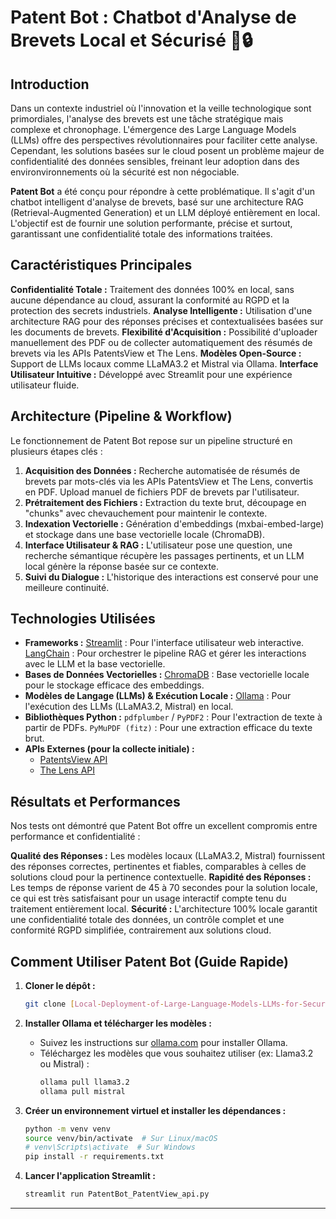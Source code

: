# Patent Bot : Chatbot d'Analyse de Brevets Local et Sécurisé 🤖🔒

## Introduction

Dans un contexte industriel où l'innovation et la veille technologique sont primordiales, l'analyse des brevets est une tâche stratégique mais complexe et chronophage. L'émergence des Large Language Models (LLMs) offre des perspectives révolutionnaires pour faciliter cette analyse. Cependant, les solutions basées sur le cloud posent un problème majeur de confidentialité des données sensibles, freinant leur adoption dans des environvironnements où la sécurité est non négociable.

**Patent Bot** a été conçu pour répondre à cette problématique. Il s'agit d'un chatbot intelligent d'analyse de brevets, basé sur une architecture RAG (Retrieval-Augmented Generation) et un LLM déployé entièrement en local. 
L'objectif est de fournir une solution performante, précise et surtout, garantissant une confidentialité totale des informations traitées.

## Caractéristiques Principales

**Confidentialité Totale :** Traitement des données 100% en local, sans aucune dépendance au cloud, assurant la conformité au RGPD et la protection des secrets industriels.
**Analyse Intelligente :** Utilisation d'une architecture RAG pour des réponses précises et contextualisées basées sur les documents de brevets.
**Flexibilité d'Acquisition :** Possibilité d'uploader manuellement des PDF ou de collecter automatiquement des résumés de brevets via les APIs PatentsView et The Lens.
**Modèles Open-Source :** Support de LLMs locaux comme LLaMA3.2 et Mistral via Ollama.
**Interface Utilisateur Intuitive :** Développé avec Streamlit pour une expérience utilisateur fluide.

## Architecture (Pipeline & Workflow)

Le fonctionnement de Patent Bot repose sur un pipeline structuré en plusieurs étapes clés :

1.  **Acquisition des Données :**
    Recherche automatisée de résumés de brevets par mots-clés via les APIs PatentsView et The Lens, convertis en PDF.
    Upload manuel de fichiers PDF de brevets par l'utilisateur.
2.  **Prétraitement des Fichiers :** Extraction du texte brut, découpage en "chunks" avec chevauchement pour maintenir le contexte.
3.  **Indexation Vectorielle :** Génération d'embeddings (mxbai-embed-large) et stockage dans une base vectorielle locale (ChromaDB).
4.  **Interface Utilisateur & RAG :** L'utilisateur pose une question, une recherche sémantique récupère les passages pertinents, et un LLM local génère la réponse basée sur ce contexte.
5.  **Suivi du Dialogue :** L'historique des interactions est conservé pour une meilleure continuité.

## Technologies Utilisées

* **Frameworks :**
    [Streamlit](https://streamlit.io/) : Pour l'interface utilisateur web interactive.
    [LangChain](https://www.langchain.com/) : Pour orchestrer le pipeline RAG et gérer les interactions avec le LLM et la base vectorielle.
* **Bases de Données Vectorielles :**
    [ChromaDB](https://www.trychroma.com/) : Base vectorielle locale pour le stockage efficace des embeddings.
* **Modèles de Langage (LLMs) & Exécution Locale :**
    [Ollama](https://ollama.com/) : Pour l'exécution des LLMs (LLaMA3.2, Mistral) en local.
* **Bibliothèques Python :**
    `pdfplumber` / `PyPDF2` : Pour l'extraction de texte à partir de PDFs.
    `PyMuPDF (fitz)` : Pour une extraction efficace du texte brut.
* **APIs Externes (pour la collecte initiale) :**
    * [PatentsView API](https://www.patentsview.org/api/data.html)
    * [The Lens API](https://www.lens.org/lens/search/patents)

## Résultats et Performances

Nos tests ont démontré que Patent Bot offre un excellent compromis entre performance et confidentialité :

**Qualité des Réponses :** Les modèles locaux (LLaMA3.2, Mistral) fournissent des réponses correctes, pertinentes et fiables, comparables à celles de solutions cloud pour la pertinence contextuelle.
**Rapidité des Réponses :** Les temps de réponse varient de 45 à 70 secondes pour la solution locale, ce qui est très satisfaisant pour un usage interactif compte tenu du traitement entièrement local.
**Sécurité :** L'architecture 100% locale garantit une confidentialité totale des données, un contrôle complet et une conformité RGPD simplifiée, contrairement aux solutions cloud.

## Comment Utiliser Patent Bot (Guide Rapide)

1.  **Cloner le dépôt :**
    ```bash
    git clone [Local-Deployment-of-Large-Language-Models-LLMs-for-Secure-Patent-Analysis](https://github.com/Fzbaji/Local-Deployment-of-Large-Language-Models-LLMs-for-Secure-Patent-Analysis)
    
    ```
2.  **Installer Ollama et télécharger les modèles :**
    * Suivez les instructions sur [ollama.com](https://ollama.com/) pour installer Ollama.
    * Téléchargez les modèles que vous souhaitez utiliser (ex: Llama3.2 ou Mistral) :
        ```bash
        ollama pull llama3.2
        ollama pull mistral
        ```
3.  **Créer un environnement virtuel et installer les dépendances :**
    ```bash
    python -m venv venv
    source venv/bin/activate  # Sur Linux/macOS
    # venv\Scripts\activate  # Sur Windows
    pip install -r requirements.txt
    ```
    
4.  **Lancer l'application Streamlit :**
    ```bash
    streamlit run PatentBot_PatentView_api.py
    ```

---
